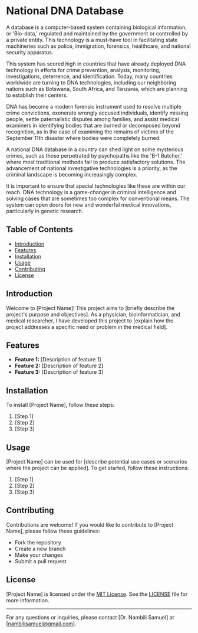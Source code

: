 # National DNA Database

<p>A database is a computer-based system containing biological information, or 'Bio-data,' regulated and maintained by the government or controlled by a private entity. This technology is a must-have tool in facilitating state machineries such as police, immigration, forensics, healthcare, and national security apparatus.</p>
<p>This system has scored high in countries that have already deployed DNA technology in efforts for crime prevention, analysis, monitoring, investigations, deterrence, and identification. Today, many countries worldwide are turning to DNA technologies, including our neighboring nations such as Botswana, South Africa, and Tanzania, which are planning to establish their centers.</p>
<p>DNA has become a modern forensic instrument used to resolve multiple crime convictions, exonerate wrongly accused individuals, identify missing people, settle paternalistic disputes among families, and assist medical examiners in identifying bodies that are burned or decomposed beyond recognition, as in the case of examining the remains of victims of the September 11th disaster where bodies were completely burned.</p>
<p>A national DNA database in a country can shed light on some mysterious crimes, such as those perpetrated by psychopaths like the 'B-1 Butcher,' where most traditional methods fail to produce satisfactory solutions. The advancement of national investigative technologies is a priority, as the criminal landscape is becoming increasingly complex.</p>
<p>It is important to ensure that special technologies like these are within our reach. DNA technology is a game-changer in criminal intelligence and solving cases that are sometimes too complex for conventional means. The system can open doors for new and wonderful medical innovations, particularly in genetic research.</p>

## Table of Contents

- [Introduction](#introduction)
- [Features](#features)
- [Installation](#installation)
- [Usage](#usage)
- [Contributing](#contributing)
- [License](#license)

## Introduction

Welcome to [Project Name]! This project aims to [briefly describe the project's purpose and objectives]. As a physician, bioinformatician, and medical researcher, I have developed this project to [explain how the project addresses a specific need or problem in the medical field].

## Features

- **Feature 1:** [Description of feature 1]
- **Feature 2:** [Description of feature 2]
- **Feature 3:** [Description of feature 3]

## Installation

To install [Project Name], follow these steps:

1. [Step 1]
2. [Step 2]
3. [Step 3]

## Usage

[Project Name] can be used for [describe potential use cases or scenarios where the project can be applied]. To get started, follow these instructions:

1. [Step 1]
2. [Step 2]
3. [Step 3]

## Contributing

Contributions are welcome! If you would like to contribute to [Project Name], please follow these guidelines:

- Fork the repository
- Create a new branch
- Make your changes
- Submit a pull request

## License

[Project Name] is licensed under the [MIT License](LICENSE). See the [LICENSE](LICENSE) file for more information.

---

For any questions or inquiries, please contact [Dr. Nambili Samuel] at [nambilisamuel@gmail.com].

